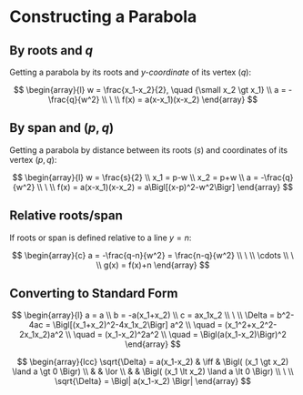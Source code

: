 # Constructing a Parabola

## By roots and $q$

Getting a parabola by its roots and _y-coordinate_ of its vertex ($q$):

$$
\begin{array}{l}
w = \frac{x_1-x_2}{2}, \quad {\small x_2 \gt x_1}
\\
a = -\frac{q}{w^2}
\\
\ 
\\
f(x) = a(x-x_1)(x-x_2)
\end{array}
$$

## By span and $(p,q)$

Getting a parabola by distance between its roots ($s$) and coordinates of its vertex $(p,q)$:

$$
\begin{array}{l}
w = \frac{s}{2}
\\
x_1 = p-w
\\
x_2 = p+w
\\
a = -\frac{q}{w^2}
\\
\ 
\\
f(x) = a(x-x_1)(x-x_2) = a\Bigl[(x-p)^2-w^2\Bigr]
\end{array}
$$

## Relative roots/span

If roots or span is defined relative to a line $y=n$:

$$
\begin{array}{c}
a = -\frac{q-n}{w^2} = \frac{n-q}{w^2}
\\
\ 
\\
\cdots
\\
\ 
\\
g(x) = f(x)+n
\end{array}
$$

## Converting to Standard Form

$$
\begin{array}{l}
a = a
\\
b = -a(x_1+x_2)
\\
c = ax_1x_2
\\
\ 
\\
\Delta = b^2-4ac = \Bigl[(x_1+x_2)^2-4x_1x_2\Bigr] a^2
\\
\quad = (x_1^2+x_2^2-2x_1x_2)a^2
\\
\quad = (x_1-x_2)^2a^2
\\
\quad = \Bigl(a(x_1-x_2)\Bigr)^2
\end{array}
$$

$$
\begin{array}{lcc}
\sqrt{\Delta} = a(x_1-x_2) & \iff & \Bigl( (x_1 \gt x_2) \land a \gt 0 \Bigr)
\\
& & \lor
\\
& & \Bigl( (x_1 \lt x_2) \land a \lt 0 \Bigr)
\\
\ 
\\
\sqrt{\Delta} = \Bigl| a(x_1-x_2) \Bigr|
\end{array}
$$

